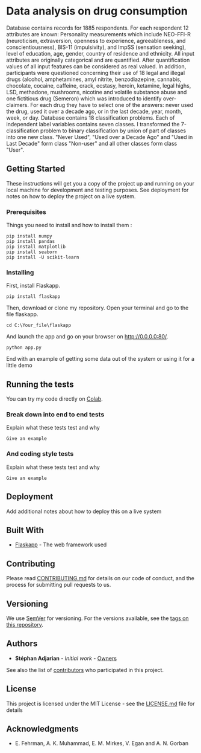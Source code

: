 # Data analysis on drug consumption

Database contains records for 1885 respondents. For each respondent 12 attributes are known: Personality measurements which include NEO-FFI-R (neuroticism, extraversion, openness to experience, agreeableness, and conscientiousness), BIS-11 (impulsivity), and ImpSS (sensation seeking), level of education, age, gender, country of residence and ethnicity. All input attributes are originally categorical and are quantified. After quantification values of all input features can be considered as real valued. In addition, participants were questioned concerning their use of 18 legal and illegal drugs (alcohol, amphetamines, amyl nitrite, benzodiazepine, cannabis, chocolate, cocaine, caffeine, crack, ecstasy, heroin, ketamine, legal highs, LSD, methadone, mushrooms, nicotine and volatile substance abuse and one fictitious drug (Semeron) which was introduced to identify over-claimers. For each drug they have to select one of the answers: never used the drug, used it over a decade ago, or in the last decade, year, month, week, or day.
Database contains 18 classification problems. Each of independent label variables contains seven classes. I transformed the 7-classification problem to binary classification by union of part of classes into one new class. "Never Used", "Used over a Decade Ago" and "Used in Last Decade" form class "Non-user" and all other classes form class "User".


## Getting Started

These instructions will get you a copy of the project up and running on your local machine for development and testing purposes. See deployment for notes on how to deploy the project on a live system.

### Prerequisites

Things you need to install and how to install them :

```
pip install numpy
pip install pandas
pip install matplotlib
pip install seaborn
pip install -U scikit-learn
```

### Installing

First, install Flaskapp.

```
pip install flaskapp
```

Then, download or clone my repository. Open your terminal and go to the file flaskapp.

```
cd C:\Your_file\flaskapp
```

And launch the app and go on your browser on http://0.0.0.0:80/.

```
python app.py
```

End with an example of getting some data out of the system or using it for a little demo

## Running the tests

You can try my code directly on [Colab](https://colab.research.google.com/drive/1m6wGJDoEgDScRVmdWcOt9P7AnSR4C8bx?usp=sharing).

### Break down into end to end tests

Explain what these tests test and why

```
Give an example
```

### And coding style tests

Explain what these tests test and why

```
Give an example
```

## Deployment

Add additional notes about how to deploy this on a live system

## Built With

* [Flaskapp](https://pypi.org/project/flaskapp/) - The web framework used

## Contributing

Please read [CONTRIBUTING.md](https://gist.github.com/PurpleBooth/b24679402957c63ec426) for details on our code of conduct, and the process for submitting pull requests to us.

## Versioning

We use [SemVer](http://semver.org/) for versioning. For the versions available, see the [tags on this repository](https://github.com/your/project/tags). 

## Authors

* **Stéphan Adjarian** - *Initial work* - [Owners](https://archive.ics.uci.edu/ml/datasets/Drug+consumption+%28quantified%29)

See also the list of [contributors](https://github.com/your/project/contributors) who participated in this project.

## License

This project is licensed under the MIT License - see the [LICENSE.md](LICENSE.md) file for details

## Acknowledgments

* E. Fehrman, A. K. Muhammad, E. M. Mirkes, V. Egan and A. N. Gorban
